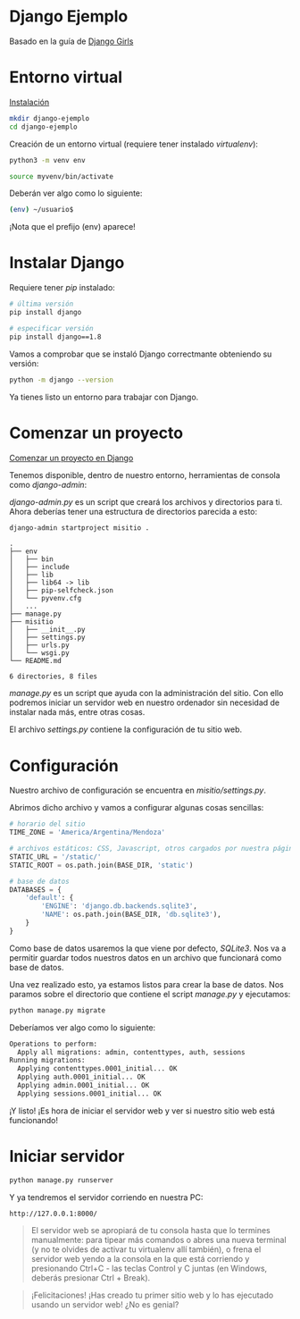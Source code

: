 # Django Ejemplo
Basado en la guía de [Django Girls](https://tutorial.djangogirls.org/es/)

# Entorno virtual

[Instalación](https://tutorial.djangogirls.org/es/django_installation/)

```bash
mkdir django-ejemplo
cd django-ejemplo
```

Creación de un entorno virtual (requiere tener instalado *virtualenv*):

```bash
python3 -m venv env

source myvenv/bin/activate
```

Deberán ver algo como lo siguiente:

```bash
(env) ~/usuario$
```

¡Nota que el prefijo (env) aparece!

# Instalar Django

Requiere tener *pip* instalado:

```bash
# última versión
pip install django

# especificar versión
pip install django==1.8
```

Vamos a comprobar que se instaló Django correctmante obteniendo su versión:

```bash
python -m django --version
```

Ya tienes listo un entorno para trabajar con Django.

# Comenzar un proyecto

[Comenzar un proyecto en Django](https://tutorial.djangogirls.org/es/django_start_project/)

Tenemos disponible, dentro de nuestro entorno, herramientas de consola como
*django-admin*:

*django-admin.py* es un script que creará los archivos y directorios para ti.
Ahora deberías tener una estructura de directorios parecida a esto:

```bash
django-admin startproject misitio .
```

```
.
├── env
│   ├── bin
│   ├── include
│   ├── lib
│   ├── lib64 -> lib
│   ├── pip-selfcheck.json
│   └── pyvenv.cfg
│   ...
├── manage.py
├── misitio
│   ├── __init__.py
│   ├── settings.py
│   ├── urls.py
│   └── wsgi.py
└── README.md

6 directories, 8 files
```

*manage.py* es un script que ayuda con la administración del sitio. Con ello
podremos iniciar un servidor web en nuestro ordenador sin necesidad de instalar
nada más, entre otras cosas.

El archivo *settings.py* contiene la configuración de tu sitio web.

# Configuración

Nuestro archivo de configuración se encuentra en *misitio/settings.py*.

Abrimos dicho archivo y vamos a configurar algunas cosas sencillas:

```python
# horario del sitio
TIME_ZONE = 'America/Argentina/Mendoza'

# archivos estáticos: CSS, Javascript, otros cargados por nuestra página
STATIC_URL = '/static/'
STATIC_ROOT = os.path.join(BASE_DIR, 'static')

# base de datos
DATABASES = {
    'default': {
        'ENGINE': 'django.db.backends.sqlite3',
        'NAME': os.path.join(BASE_DIR, 'db.sqlite3'),
    }
}
```

Como base de datos usaremos la que viene por defecto, *SQLite3*. Nos va a
permitir guardar todos nuestros datos en un archivo que funcionará como base de
datos.

Una vez realizado esto, ya estamos listos para crear la base de datos. Nos
paramos sobre el directorio que contiene el script *manage.py* y ejecutamos:

```bash
python manage.py migrate
```

Deberíamos ver algo como lo siguiente:

```bash
Operations to perform:
  Apply all migrations: admin, contenttypes, auth, sessions
Running migrations:
  Applying contenttypes.0001_initial... OK
  Applying auth.0001_initial... OK
  Applying admin.0001_initial... OK
  Applying sessions.0001_initial... OK
```

¡Y listo! ¡Es hora de iniciar el servidor web y ver si nuestro sitio web está
funcionando!

# Iniciar servidor

```bash
python manage.py runserver
```

Y ya tendremos el servidor corriendo en nuestra PC:

```
http://127.0.0.1:8000/
```

> El servidor web se apropiará de tu consola hasta que lo termines manualmente:
para tipear más comandos o abres una nueva terminal (y no te olvides de activar
tu virtualenv allí también), o frena el servidor web yendo a la consola en la
que está corriendo y presionando Ctrl+C - las teclas Control y C juntas (en
Windows, deberás presionar Ctrl + Break).

> ¡Felicitaciones! ¡Has creado tu primer sitio web y lo has ejecutado usando un
servidor web! ¿No es genial?
